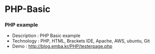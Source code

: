 # PHP-Basic

<h3><strong>PHP example</strong></h3>

<ul><li>Description : PHP Basic example</li><li>Technology : PHP, HTML, Brackets IDE, Apache, AWS, ubuntu, Git</li><li>Demo : <a href="http://blog.emba.kr/PHP/testerpage.php">http://blog.emba.kr/PHP/testerpage.php</a><a href="http://blog.emba.kr/HTML5/48.%20Web%20Storage%20API.html"></a></li>

</ul>


